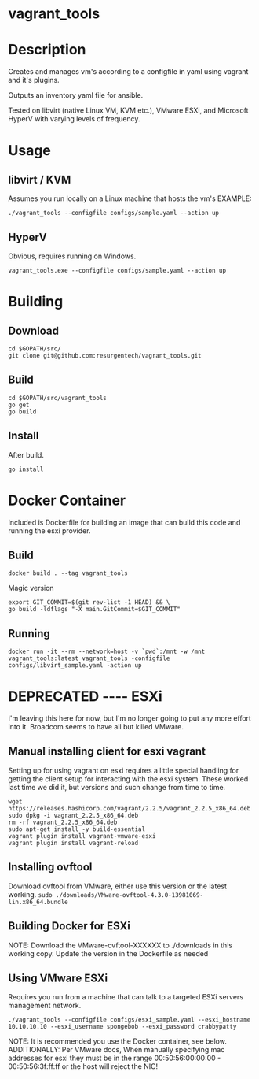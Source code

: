 # vagrant_tools

# Description
Creates and manages vm's according to a configfile in yaml using vagrant and it's plugins.

Outputs an inventory yaml file for ansible.

Tested on libvirt (native Linux VM, KVM etc.), VMware ESXi, and Microsoft HyperV with varying levels of frequency.


# Usage
## libvirt / KVM
Assumes you run locally on a Linux machine that hosts the vm's
EXAMPLE:
```
./vagrant_tools --configfile configs/sample.yaml --action up
```

## HyperV
Obvious, requires running on Windows.
```
vagrant_tools.exe --configfile configs/sample.yaml --action up
```


# Building
## Download
```
cd $GOPATH/src/
git clone git@github.com:resurgentech/vagrant_tools.git
```
## Build
```
cd $GOPATH/src/vagrant_tools
go get
go build
```
## Install
After build.
```
go install
```


# Docker Container
Included is Dockerfile for building an image that can build this code and running the esxi provider.

## Build
```
docker build . --tag vagrant_tools
```
Magic version
```
export GIT_COMMIT=$(git rev-list -1 HEAD) && \
go build -ldflags "-X main.GitCommit=$GIT_COMMIT"
```
## Running
```
docker run -it --rm --network=host -v `pwd`:/mnt -w /mnt vagrant_tools:latest vagrant_tools -configfile configs/libvirt_sample.yaml -action up
```



# DEPRECATED ---- ESXi
I'm leaving this here for now, but I'm no longer going to put any more effort into it.  Broadcom seems to have all but killed VMware.


## Manual installing client for esxi vagrant
Setting up for using vagrant on esxi requires a little special handling for getting the client setup for interacting with the esxi system.  These worked last time we did it, but versions and such change from time to time.
```
wget https://releases.hashicorp.com/vagrant/2.2.5/vagrant_2.2.5_x86_64.deb
sudo dpkg -i vagrant_2.2.5_x86_64.deb
rm -rf vagrant_2.2.5_x86_64.deb
sudo apt-get install -y build-essential
vagrant plugin install vagrant-vmware-esxi
vagrant plugin install vagrant-reload
```
## Installing ovftool
Download ovftool from VMware, either use this version or the latest working.
`sudo ./downloads/VMware-ovftool-4.3.0-13981069-lin.x86_64.bundle`

## Building Docker for ESXi
NOTE: Download the VMware-ovftool-XXXXXX to ./downloads in this working copy.  Update the version in the Dockerfile as needed



## Using VMware ESXi
Requires you run from a machine that can talk to a targeted ESXi servers management network.
```
./vagrant_tools --configfile configs/esxi_sample.yaml --esxi_hostname 10.10.10.10 --esxi_username spongebob --esxi_password crabbypatty
```
NOTE: It is recommended you use the Docker container, see below.
ADDITIONALLY: Per VMware docs, When manually specifying mac addresses for esxi they must be in the range
              00:50:56:00:00:00 - 00:50:56:3f:ff:ff or the host will reject the NIC!
